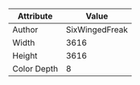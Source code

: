 # 
| Attribute | Value |
| ---  | ---     |
| Author | SixWingedFreak |
| Width | 3616 |
| Height | 3616 |
| Color Depth | 8 |
